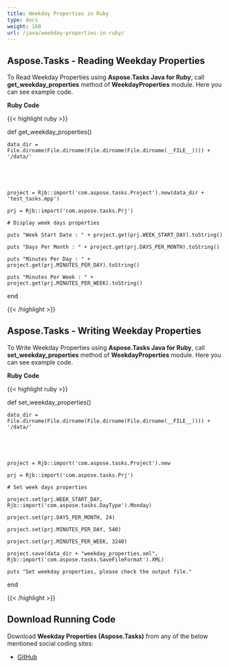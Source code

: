 ```yaml
---
title: Weekday Properties in Ruby
type: docs
weight: 160
url: /java/weekday-properties-in-ruby/
---
```


## **Aspose.Tasks - Reading Weekday Properties**
To Read Weekday Properties using **Aspose.Tasks Java for Ruby**, call **get_weekday_properties** method of **WeekdayProperties** module. Here you can see example code.

**Ruby Code**

{{< highlight ruby >}}

 def get_weekday_properties()

    data_dir = File.dirname(File.dirname(File.dirname(File.dirname(__FILE__)))) + '/data/'



   

    project = Rjb::import('com.aspose.tasks.Project').new(data_dir + 'test_tasks.mpp')

    prj = Rjb::import('com.aspose.tasks.Prj')

    # Display week days properties

    puts "Week Start Date : " + project.get(prj.WEEK_START_DAY).toString()

    puts "Days Per Month : " + project.get(prj.DAYS_PER_MONTH).toString()

    puts "Minutes Per Day : " + project.get(prj.MINUTES_PER_DAY).toString()

    puts "Minutes Per Week : " + project.get(prj.MINUTES_PER_WEEK).toString()

end

{{< /highlight >}}
## **Aspose.Tasks - Writing Weekday Properties**
To Write Weekday Properties using **Aspose.Tasks Java for Ruby**, call **set_weekday_properties** method of **WeekdayProperties** module. Here you can see example code.

**Ruby Code**

{{< highlight ruby >}}

 def set_weekday_properties()

    data_dir = File.dirname(File.dirname(File.dirname(File.dirname(__FILE__)))) + '/data/'



   

    project = Rjb::import('com.aspose.tasks.Project').new

    prj = Rjb::import('com.aspose.tasks.Prj')

    # Set week days properties

    project.set(prj.WEEK_START_DAY, Rjb::import('com.aspose.tasks.DayType').Monday)

    project.set(prj.DAYS_PER_MONTH, 24)

    project.set(prj.MINUTES_PER_DAY, 540)

    project.set(prj.MINUTES_PER_WEEK, 3240)

    project.save(data_dir + "weekday_properties.xml", Rjb::import('com.aspose.tasks.SaveFileFormat').XML)

    puts "Set weekday properties, please check the output file."

end

{{< /highlight >}}
## **Download Running Code**
Download **Weekday Properties (Aspose.Tasks)** from any of the below mentioned social coding sites:

- [GitHub](https://github.com/aspose-tasks/Aspose.Tasks-for-Java/blob/master/Plugins/Aspose_Tasks_Java_for_Ruby/lib/asposetasksjava/Projects/weekdayproperties.rb)
